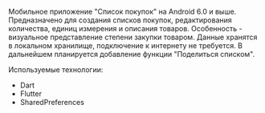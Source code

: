 Мобильное приложение "Список покупок" на Android 6.0 и выше.
Предназначено для создания списков покупок, редактирования количества, единиц измерения и описания товаров.
Особенность - визуальное представление степени закупки товаром.
Данные хранятся в локальном хранилище, подключение к интернету не требуется.
В дальнейшем планируется добавление функции "Поделиться списком".

Используемые технологии:
- Dart
- Flutter
- SharedPreferences
